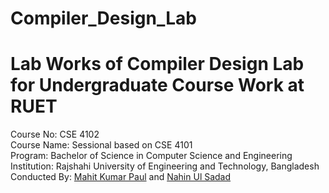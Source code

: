 # Compiler_Design_Lab
# Lab Works of Compiler Design Lab for Undergraduate Course Work at RUET

<p>
Course No: CSE 4102<br/>
Course Name: Sessional based on CSE 4101<br/>
Program: Bachelor of Science in Computer Science and Engineering<br/>
Institution: Rajshahi University of Engineering and Technology, Bangladesh<br/>
Conducted By: <a href="https://www.ruet.ac.bd/mahitcse">Mahit Kumar Paul</a> and <a href="https://github.com/nahinulsadad">Nahin Ul Sadad</a><br/>
</p>

